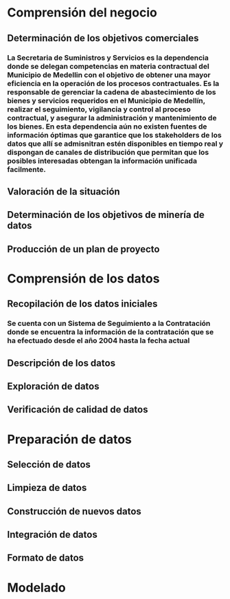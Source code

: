 # Comprensión del negocio
## Determinación de los objetivos comerciales
### La Secretaria de Suministros y Servicios es la dependencia donde se delegan competencias en materia contractual del Municipio de Medellin con el objetivo de obtener una mayor eficiencia en la operación de los procesos contractuales. Es la responsable de gerenciar la cadena de abastecimiento de los bienes y servicios requeridos en el Municipio de Medellín, realizar el seguimiento, vigilancia y control al proceso contractual, y asegurar la administración y mantenimiento de los bienes. En esta dependencia aún no existen fuentes de información óptimas que garantice que los stakeholders de los datos que allí se admisnitran estén disponibles en tiempo real y dispongan de canales de distribución que permitan que los posibles interesadas obtengan la información unificada facilmente.
## Valoración de la situación
### 
## Determinación de los objetivos de minería de datos
###
## Producción de un plan de proyecto
###

# Comprensión de los datos
## Recopilación de los datos iniciales
### Se cuenta con un Sistema de Seguimiento a la Contratación donde se encuentra la información de la contratación que se ha efectuado desde el año 2004 hasta la fecha actual
## Descripción de los datos
###
## Exploración de datos
###
## Verificación de calidad de datos
###

# Preparación de datos
## Selección de datos
###
## Limpieza de datos
###
## Construcción de nuevos datos
###
## Integración de datos
###
## Formato de datos
###

# Modelado
